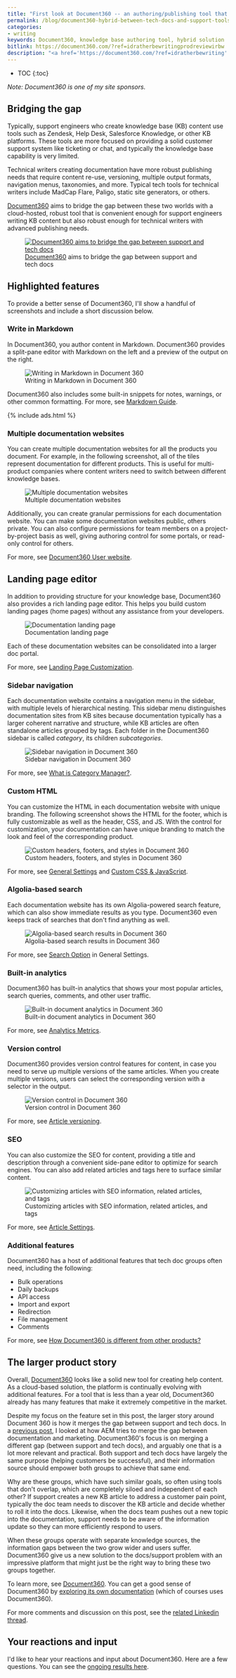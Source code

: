 ```yaml
---
title: "First look at Document360 -- an authoring/publishing tool that satisfies both KB and tech pubs needs"
permalink: /blog/document360-hybrid-between-tech-docs-and-support-tools/
categories:
- writing
keywords: Document360, knowledge base authoring tool, hybrid solution
bitlink: https://document360.com/?ref=idratherbewritingprodreviewirbw
description: "<a href='https://document360.com/?ref=idratherbewriting' rel='nofollow'>Document360</a> is a new authoring and publishing tool that spans the needs of both support teams creating KB content and technical writers creating documentation. Document360 provides a good balance of features that will satisfy both audiences. Launched in July 2017, Document360 is already growing rapidly with a robust customer base. In this post, I'll show screenshots related to many of these features and talk about the need to bridge the gap between KB and tech doc content."
---
```


* TOC
{:toc}

*Note: Document360 is one of my site sponsors.*

## Bridging the gap

Typically, support engineers who create knowledge base (KB) content use tools such as Zendesk, Help Desk, Salesforce Knowledge, or other KB platforms. These tools are more focused on providing a solid customer support system like ticketing or chat, and typically the knowledge base capability is very limited.

Technical writers creating documentation have more robust publishing needs that require content re-use, versioning, multiple output formats, navigation menus, taxonomies, and more. Typical tech tools for technical writers include MadCap Flare, Paligo, static site generators, or others.

<a href='https://document360.com/?ref=idratherbewriting' rel='nofollow'>Document360</a> aims to bridge the gap between these two worlds with a cloud-hosted, robust tool that is convenient enough for support engineers writing KB content but also robust enough  for technical writers with advanced publishing needs.

<figure><a href='https://document360.com/?ref=idratherbewriting' rel='nofollow'><img src="https://s3.us-west-1.wasabisys.com/idbwmedia.com/images/doc360homepage.png" alt="Document360 aims to bridge the gap between support and tech docs" /></a><figcaption><a href='https://document360.com/?ref=idratherbewriting' rel='nofollow'>Document360</a> aims to bridge the gap between support and tech docs</figcaption></figure>

## Highlighted features

To provide a better sense of Document360, I'll show a handful of screenshots and include a short discussion below.

### Write in Markdown

In Document360, you author content in Markdown. Document360 provides a split-pane editor with Markdown on the left and a preview of the output on the right.

<figure><img src="https://s3.us-west-1.wasabisys.com/idbwmedia.com/images/doc360_markdown.png" alt="Writing in Markdown in Document 360" /><figcaption>Writing in Markdown in Document 360</figcaption></figure>

Document360 also includes some built-in snippets for notes, warnings, or other common formatting. For more, see <a href="https://docs.document360.io/docs/markdown-guide">Markdown Guide</a>.

{% include ads.html %}

### Multiple documentation websites

You can create multiple documentation websites for all the products you document. For example, in the following screenshot, all of the tiles represent documentation for different products. This is useful for multi-product companies where content writers need to switch between different knowledge bases.

<figure><img src="https://s3.us-west-1.wasabisys.com/idbwmedia.com/images/doc360_docportals.png" alt="Multiple documentation websites" /><figcaption>Multiple documentation websites</figcaption></figure>

Additionally, you can create granular permissions for each documentation website. You can make some documentation websites public, others private. You can also configure permissions for team members on a project-by-project basis as well, giving authoring control for some portals, or read-only control for others.

For more, see <a href="https://docs.document360.io/docs/document360-user-website">Document360 User website</a>.

## Landing page editor

In addition to providing structure for your knowledge base, Document360 also provides a rich landing page editor. This helps you build custom landing pages (home pages) without any assistance from your developers.

<figure><img src="https://s3.us-west-1.wasabisys.com/idbwmedia.com/images/doc360_search.png" alt="Documentation landing page" /><figcaption>Documentation landing page</figcaption></figure>

Each of these documentation websites can be consolidated into a larger doc portal.

For more, see <a href="https://docs.document360.io/docs/landing-page-customization">Landing Page Customization</a>.

### Sidebar navigation

Each documentation website contains a navigation menu in the sidebar, with multiple levels of hierarchical nesting. This sidebar menu distinguishes documentation sites from KB sites because documentation typically has a larger coherent narrative and structure, while KB articles are often standalone articles grouped by tags. Each folder in the Document360 sidebar is called *category*, its children *subcategories*.

<figure><img src="https://s3.us-west-1.wasabisys.com/idbwmedia.com/images/doc360_sampleoutput.png" alt="Sidebar navigation in Document 360" /><figcaption>Sidebar navigation in Document 360</figcaption></figure>

For more, see [What is Category Manager?](https://docs.document360.io/docs/what-is-category-manager).

### Custom HTML

You can customize the HTML in each documentation website with unique branding. The following screenshot shows the HTML for the footer, which is fully customizable as well as the header, CSS, and JS. With the control for customization, your documentation can have unique branding to match the look and feel of the corresponding product.

<figure><img src="https://s3.us-west-1.wasabisys.com/idbwmedia.com/images/doc360_customhtml.png" alt="Custom headers, footers, and styles in Document 360" /><figcaption>Custom headers, footers, and styles in Document 360</figcaption></figure>

For more, see <a href="https://docs.document360.io/docs/appearance-general-settings">General Settings</a> and <a href="https://docs.document360.io/docs/custom-css-javascript">Custom CSS & JavaScript</a>.

### Algolia-based search

Each documentation website has its own Algolia-powered search feature, which can also show immediate results as you type. Document360 even keeps track of searches that don't find anything as well.

<figure><img src="https://s3.us-west-1.wasabisys.com/idbwmedia.com/images/doc360_immediatesearchresults.png" alt="Algolia-based search results in Document 360" /><figcaption>Algolia-based search results in Document 360</figcaption></figure>

For more, see <a href="https://docs.document360.io/docs/document360-user-website">Search Option</a> in General Settings.

### Built-in analytics

Document360 has built-in analytics that shows your most popular articles, search queries, comments, and other user traffic.

<figure><img src="https://s3.us-west-1.wasabisys.com/idbwmedia.com/images/doc360_builtinanalytics.png" alt="Built-in document analytics in Document 360" /><figcaption>Built-in document analytics in Document 360</figcaption></figure>

For more, see <a href="https://docs.document360.io/docs/analytics">Analytics Metrics</a>.

### Version control

Document360 provides version control features for content, in case you need to serve up multiple versions of the same articles. When you create multiple versions, users can select the corresponding version with a selector in the output.

<figure><img src="https://s3.us-west-1.wasabisys.com/idbwmedia.com/images/doc360_versioncontrol.png" alt="Version control in Document 360" /><figcaption>Version control in Document 360</figcaption></figure>

For more, see <a href="https://docs.document360.io/docs/article-versioning">Article versioning</a>.

### SEO

You can also customize the SEO for content, providing a title and description through a convenient side-pane editor to optimize for search engines. You can also add related articles and tags here to surface similar content.

<figure><img src="https://s3.us-west-1.wasabisys.com/idbwmedia.com/images/doc360_seo_tags_related.png" alt="Customizing articles with SEO information, related articles, and tags" /><figcaption>Customizing articles with SEO information, related articles, and tags</figcaption></figure>

For more, see <a href="https://docs.document360.io/docs/article-settings">Article Settings</a>.

### Additional features

Document360 has a host of additional features that tech doc groups often need, including the following:

- Bulk operations
- Daily backups
- API access
- Import and export
- Redirection
- File management
- Comments

For more, see <a href='https://docs.document360.io/docs/how-document360-is-different-from-other-products'>How Document360 is different from other products?</a>

## The larger product story

Overall, <a href='https://document360.com/?ref=idratherbewriting'>Document360</a> looks like a solid new tool for creating help content. As a cloud-based solution, the platform is continually evolving with additional features. For a tool that is less than a year old, Document360 already has many features that make it extremely competitive in the market.

Despite my focus on the feature set in this post, the larger story around Document 360 is how it merges the gap between support and tech docs. In a [previous post](/2019/03/10/introducing-xml-documentation-for-adobe-experience-manager/), I looked at how AEM tries to merge the gap between documentation and marketing. Document360's focus is on merging a different gap (between support and tech docs), and arguably one that is a lot more relevant and practical. Both support and tech docs have largely the same purpose (helping customers be successful), and their information source should empower both groups to achieve that same end.

Why are these groups, which have such similar goals, so often using tools that don't overlap, which are completely siloed and independent of each other? If support creates a new KB article to address a customer pain point, typically the doc team needs to discover the KB article and decide whether to roll it into the docs. Likewise, when the docs team pushes out a new topic into the documentation, support needs to be aware of the information update so they can more efficiently respond to users.

When these groups operate with separate knowledge sources, the information gaps between the two grow wider and users suffer. Document360 give us a new solution to the docs/support problem with an impressive platform that might just be the right way to bring these two groups together.

To learn more, see <a href='https://document360.com/?ref=idratherbewriting'>Document360</a>. You can get a good sense of Document360 by <a href="https://docs.document360.io/docs">exploring its own documentation</a> (which of courses uses Document360).

For more comments and discussion on this post, see the [related Linkedin thread](https://www.linkedin.com/feed/update/urn:li:activity:6526458595519926272).

## Your reactions and input

I'd like to hear your reactions and input about Document360. Here are a few questions. You can see the [ongoing results here](https://www.questionpro.com/t/PGD3QZeLzc).

<script>
EMBED_PARAMS = {};
EMBED_PARAMS.surveyID =6626457;
EMBED_PARAMS.domain ="//www.questionpro.com";
EMBED_PARAMS.src ="//www.questionpro.com/a/TakeSurvey?tt=YwLU8HFASuI%3D";
EMBED_PARAMS.width ="100%";
EMBED_PARAMS.height = "1300px";
EMBED_PARAMS.border = "hidden";
</script>
<div id="div_6626457"></div>
<script src="//www.questionpro.com/javascript/embedsurvey.js?version=1"></script>
